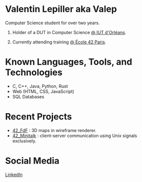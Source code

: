 # Valentin Lepiller aka Valep

Computer Science student for over two years.

1. Holder of a DUT in Computer Science [@ IUT d'Orléans](https://www.univ-orleans.fr/fr/iut-orleans).

2. Currently attending training [@ École 42 Paris](https://42.fr/).

# Known Languages, Tools, and Technologies
- C, C++, Java, Python, Rust
- Web (HTML, CSS, JavaScript)
- SQL Databases

# Recent Projects
- [42_FdF](https://github.com/valentinValep/42_Fdf) : 3D maps in wireframe renderer.
- [42_Minitalk](https://github.com/valentinValep/42_minitalk) : client-server communication using Unix signals exclusively.

# Social Media
[LinkedIn](https://www.linkedin.com/in/valentin-lepiller-valep/)
